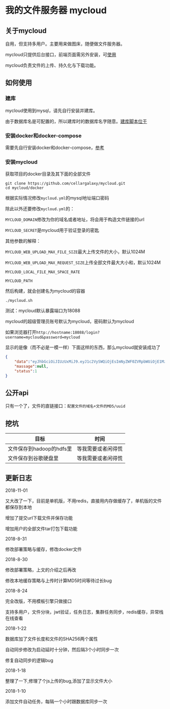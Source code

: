 # 我的文件服务器 mycloud

## 关于mycloud
自用，但支持多用户。主要用来做图床，随便做文件服务器。

mycloud只提供后台接口，前端页面需另外安装，可[使用](https://github.com/cellargalaxy/mycloud-vue "使用")

mycloud负责文件的上传、持久化与下载功能。

## 如何使用

### 建库

mycloud使用到mysql，请先自行安装并建库。

由于数据库名是可配置的，所以建库时的数据库名字随意。[建库脚本位于](https://github.com/cellargalaxy/mycloud/blob/master/docker/mycloud.sql)

### 安装docker和docker-compose

需要先自行安装docker和docker-compose，[参考](https://yeasy.gitbooks.io/docker_practice/ "参考")

### 安装mycloud

获取项目的docker目录及其下面的全部文件

```shell
git clone https://github.com/cellargalaxy/mycloud.git
cd mycloud/docker
```

根据实际情况修改`mycloud.yml`的mysql地址端口密码

除此以外还要修改`mycloud.yml`的：

`MYCLOUD_DOMAIN`修改为你的域名或者地址，将会用于构造文件链接的url

`MYCLOUD_SECRET`是mycloud用于验证登录的密匙

其他参数的解释：

`MYCLOUD_WEB_UPLOAD_MAX_FILE_SIZE`最大上传文件的大小，默认1024M

`MYCLOUD_WEB_UPLOAD_MAX_REQUEST_SIZE`上传全部文件最大大小和，默认1024M

`MYCLOUD_LOCAL_FILE_MAX_SPACE_RATE`

`MYCLOUD_PATH`


然后构建，就会创建名为mycloud的容器

```shell
./mycloud.sh
```

测试：mycloud默认暴露端口为18088

mycloud的超级管理员账号默认为mycloud，密码默认为mycloud

如果浏览器打开`http://hostname:18088/login?username=mycloud&password=mycloud`

显示的是像（而不必是一模一样）下面这样的东西，那么mycloud就安装成功了

```json
{
    "data":"eyJhbGciOiJIUzUxMiJ9.eyJ1c2VySWQiOjEsImNyZWF0ZVRpbWUiOjE1MzMwODE2MDAwMDAsInVwZGF0ZVRpbWUiOjE1MzMwODE2MDAwMDAsInBlcm1pc3Npb25zIjoiUk9PVCxBRE1JTixVU0VSIiwic3ViIjoibXljbG91ZCIsImV4cCI6MTUzNTEwMTYwNX0.o7uQ5E6EBy6_yn8CjYFJSCvG2HwRLUILDtJZ0Ci7dnrHeDFPrE6PJbLu7C2ljVU6LRjBHg1buux3omhCAWU7GQ",
    "massage":null,
    "status":1
}
```

## 公开api
只有一个了，文件的直链接口：`配置文件的域名+文件的MD5/uuid`

## 挖坑

|目标|时间|
|-|-|
|文件保存到hadoop的hdfs里|等我需要或者闲得慌|
|文件保存到谷歌硬盘里|等我需要或者闲得慌|

## 更新日志
2018-11-01

又大改了一下，目前是单机版，不用redis，直接用内存做缓存了，单机版的文件都保存到本地

增加了提交url下载文件并保存功能

增加用户的全部文件tar打包下载功能

2018-8-31

修改部署策略与缓存，修改docker文件

2018-8-30

修改部署策略，上文的介绍之后再改

修改本地缓存策略与上传时计算MD5时间等待过长bug

2018-8-24

完全改版，不用模板引擎只做接口

支持多用户，文件分块，jwt验证，任务日志，集群任务同步，redis缓存，异常栈在线查看

2018-1-22

数据库加了文件长度和文件的SHA256两个属性

自动同步修改为启动延时十分钟，然后隔3个小时同步一次

修复自动同步的逻辑bug

2018-1-18

整理了一下,修理了个js上传的bug,添加了显示文件大小

2018-1-10

添加文件自动任务，每隔一个小时跟数据库同步一次